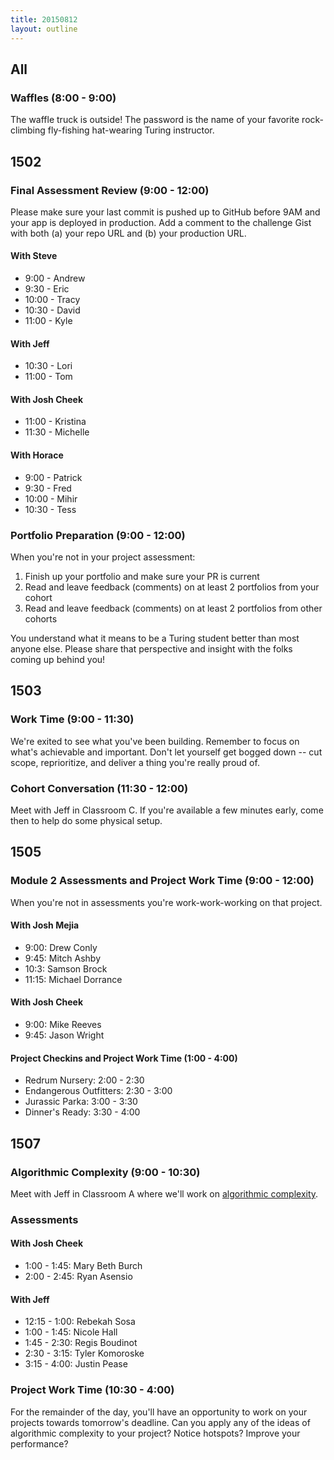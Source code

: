 ```yaml
---
title: 20150812
layout: outline
---
```


## All

### Waffles (8:00 - 9:00)

The waffle truck is outside! The password is the name of your favorite rock-climbing fly-fishing hat-wearing Turing instructor.

## 1502

### Final Assessment Review (9:00 - 12:00)

Please make sure your last commit is pushed up to GitHub before 9AM and your app is deployed in production. Add a comment to the challenge Gist with both (a) your repo URL and (b) your production URL.

#### With Steve

* 9:00 - Andrew
* 9:30 - Eric
* 10:00 - Tracy
* 10:30 - David
* 11:00 - Kyle

#### With Jeff

* 10:30 - Lori
* 11:00 - Tom

#### With Josh Cheek

* 11:00 - Kristina
* 11:30 - Michelle

#### With Horace

* 9:00 - Patrick
* 9:30 - Fred
* 10:00 - Mihir
* 10:30 - Tess

### Portfolio Preparation (9:00 - 12:00)

When you're not in your project assessment:

1. Finish up your portfolio and make sure your PR is current
2. Read and leave feedback (comments) on at least 2 portfolios from your cohort
3. Read and leave feedback (comments) on at least 2 portfolios from other cohorts

You understand what it means to be a Turing student better than most
anyone else. Please share that perspective and insight with the folks coming up behind you!

## 1503

### Work Time (9:00 - 11:30)

We're exited to see what you've been building. Remember to focus on what's achievable and important. Don't let yourself get bogged down -- cut scope, reprioritize, and deliver a thing you're really proud of.

### Cohort Conversation (11:30 - 12:00)

Meet with Jeff in Classroom C. If you're available a few minutes early, come then to help do some physical setup.

## 1505

### Module 2 Assessments and Project Work Time (9:00 - 12:00)

When you're not in assessments you're work-work-working on that project.

#### With Josh Mejia

* 9:00: Drew Conly
* 9:45: Mitch Ashby
* 10:3: Samson Brock
* 11:15: Michael Dorrance

#### With Josh Cheek

* 9:00: Mike Reeves
* 9:45: Jason Wright

#### Project Checkins and Project Work Time (1:00 - 4:00)

* Redrum Nursery: 2:00 - 2:30
* Endangerous Outfitters: 2:30 - 3:00
* Jurassic Parka: 3:00 - 3:30
* Dinner's Ready: 3:30 - 4:00

## 1507

### Algorithmic Complexity (9:00 - 10:30)

Meet with Jeff in Classroom A where we'll work on [algorithmic complexity](https://github.com/turingschool/lesson_plans/blob/master/ruby_01-object_oriented_programming_with_ruby/algorthmic_complexity.markdown).

### Assessments

#### With Josh Cheek

* 1:00 - 1:45: Mary Beth Burch
* 2:00 - 2:45: Ryan Asensio

#### With Jeff

* 12:15 - 1:00: Rebekah Sosa
* 1:00 - 1:45: Nicole Hall
* 1:45 - 2:30: Regis Boudinot
* 2:30 - 3:15: Tyler Komoroske
* 3:15 - 4:00: Justin Pease

### Project Work Time (10:30 - 4:00)

For the remainder of the day, you'll have an opportunity to work on your projects towards tomorrow's deadline. Can you apply any of the ideas of algorithmic complexity to your project? Notice hotspots? Improve your performance?

